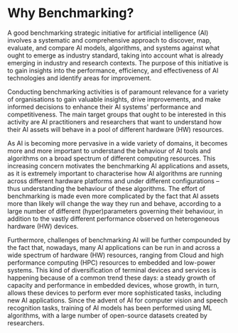 # Why Benchmarking? 

A good benchmarking strategic initiative for artificial intelligence (AI)
involves a systematic and comprehensive approach to discover, map, evaluate, and
compare AI models, algorithms, and systems against what ought to  emerge as
industry standard, taking into account what is already emerging in industry and
research contexts. The purpose of this initiative is to gain insights into the
performance, efficiency, and effectiveness of AI technologies and identify areas
for improvement. 

Conducting benchmarking activities is of paramount relevance for a variety of
organisations to gain valuable insights, drive improvements, and make informed
decisions to enhance their AI systems' performance and competitiveness. The main
target groups that ought to  be interested in this activity are AI practitioners
and researchers that want to understand how their AI assets will behave in a
pool of different hardware (HW) resources.

As AI is becoming more pervasive in a wide variety of domains, it becomes more
and more important to understand the behaviour of AI tools and algorithms on a
broad spectrum of different computing resources. This increasing concern
motivates the benchmarking AI applications and assets, as it is extremely
important to characterise how AI algorithms are running across different
hardware platforms and under different configurations – thus understanding the
behaviour of these algorithms. The effort of benchmarking is made even more
complicated by the fact that AI assets more than likely will change the way they
run and  behave, according to a large number of different (hyper)parameters
governing their behaviour, in addition to the vastly different performance
observed on heterogeneous hardware (HW) devices.

Furthermore, challenges of benchmarking AI will be further compounded by the
fact that, nowadays, many AI applications can be run in and across a wide
spectrum  of hardware (HW) resources, ranging from Cloud and high performance
computing (HPC) resources to embedded and low-power systems. This kind of
diversification of terminal devices and services is happening  because  of a
common trend these days: a steady growth of capacity and performance in embedded
devices, whose growth, in turn, allows these devices  to perform ever more
sophisticated tasks, including new AI applications. Since the advent of AI for
computer vision and speech recognition tasks, training of AI models has been
performed using ML algorithms, with a large number of open-source datasets
created by researchers.
